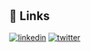 ## 🔗 Links
[![linkedin](https://img.shields.io/badge/linkedin-0A66C2?style=for-the-badge&logo=linkedin&logoColor=white)](https://www.linkedin.com/in/filippo-brajucha-aa7787200/)
[![twitter](https://img.shields.io/badge/twitter-1DA1F2?style=for-the-badge&logo=twitter&logoColor=white)](https://twitter.com/filippobrajucha)

